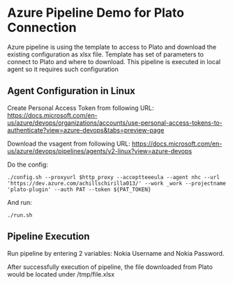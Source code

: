 # Azure Pipeline Demo for Plato Connection

Azure pipeline is using the template to access to Plato and download the existing configuration as xlsx file.
Template has set of parameters to connect to Plato and where to download.
This pipeline is executed in local agent so it requires such configuration


## Agent Configuration in Linux

Create Personal Access Token from following URL:
https://docs.microsoft.com/en-us/azure/devops/organizations/accounts/use-personal-access-tokens-to-authenticate?view=azure-devops&tabs=preview-page

Download the vsagent from following URL:
https://docs.microsoft.com/en-us/azure/devops/pipelines/agents/v2-linux?view=azure-devops 

Do the config:
```
./config.sh --proxyurl $http_proxy --acceptteeeula --agent nhc --url 'https://dev.azure.com/achillschirilla013/' --work _work --projectname 'plato-plugin' --auth PAT --token ${PAT_TOKEN}
```

And run:
```
./run.sh
```

## Pipeline Execution
Run pipeline by entering 2 variables: Nokia Username and Nokia Password. 

After successfully execution of pipeline, the file downloaded from Plato would be located  under /tmp/file.xlsx
